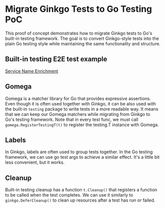 # Migrate Ginkgo Tests to Go Testing PoC

This proof of concept demonstrates how to migrate Ginkgo tests to Go's built-in testing framework. The goal is to convert Ginkgo-style tests into the plain Go testing style while maintaining the same functionality and structure.

## Built-in testing E2E test example

[Service Name Enrichment](./_service_name_enrichment_test.go)

## Gomega

Gomega is a matcher library for Go that provides expressive assertions. Even though it is often used together with Ginkgo, it can be also used with the built-in `testing` package to write tests in a more readable way. It means that we can keep our Gomega matchers while migrating from Ginkgo to Go's testing framework. Note that in every test func, we must call `gomega.RegisterTestingT(t)` to register the testing.T instance with Gomega.

## Labels

In Ginkgo, labels are often used to group tests together. In the Go testing framework, we can use go test args to achieve a similar effect. It's a little bit less convenient, but it works.

## Cleanup

Built-in testing cleanup has a function `t.Cleanup()` that registers a function to be called when the test completes. We can use it similarly to `ginkgo.DeferCleanup()` to clean up resources after a test has run or failed.
